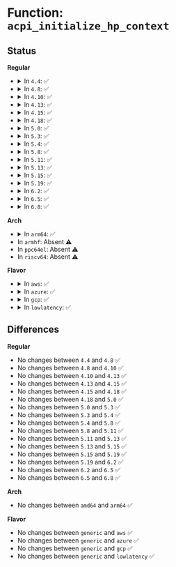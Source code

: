 # Function: <code>acpi_initialize_hp_context</code>

## Status
<b>Regular</b>
<ul>
<li>
<details>
<summary>In <code>4.4</code>: ✅</summary>

```c
void acpi_initialize_hp_context(struct acpi_device *adev, struct acpi_hotplug_context *hp, int (*notify)(struct acpi_device *, u32), void (*uevent)(struct acpi_device *, u32));
```

**Collision:** Unique Global

**Inline:** No

**Transformation:** False

**Instances:**

```
In drivers/acpi/scan.c (ffffffff8147fe48)
Location: drivers/acpi/scan.c:83
Inline: False
Direct callers:
  - drivers/ata/libata-acpi.c:ata_acpi_bind_port
  - drivers/ata/libata-acpi.c:ata_acpi_bind_dev
```
**Symbols:**

```
ffffffff8147fe48-ffffffff8147fe8a: acpi_initialize_hp_context (STB_GLOBAL)
```
</details>
</li>
<li>
<details>
<summary>In <code>4.8</code>: ✅</summary>

```c
void acpi_initialize_hp_context(struct acpi_device *adev, struct acpi_hotplug_context *hp, int (*notify)(struct acpi_device *, u32), void (*uevent)(struct acpi_device *, u32));
```

**Collision:** Unique Global

**Inline:** No

**Transformation:** False

**Instances:**

```
In drivers/acpi/scan.c (ffffffff814ce7bb)
Location: drivers/acpi/scan.c:84
Inline: False
Direct callers:
  - drivers/ata/libata-acpi.c:ata_acpi_bind_dev
  - drivers/ata/libata-acpi.c:ata_acpi_bind_port
```
**Symbols:**

```
ffffffff814ce7bb-ffffffff814ce7fd: acpi_initialize_hp_context (STB_GLOBAL)
```
</details>
</li>
<li>
<details>
<summary>In <code>4.10</code>: ✅</summary>

```c
void acpi_initialize_hp_context(struct acpi_device *adev, struct acpi_hotplug_context *hp, int (*notify)(struct acpi_device *, u32), void (*uevent)(struct acpi_device *, u32));
```

**Collision:** Unique Global

**Inline:** No

**Transformation:** False

**Instances:**

```
In drivers/acpi/scan.c (ffffffff814f0725)
Location: drivers/acpi/scan.c:85
Inline: False
Direct callers:
  - drivers/ata/libata-acpi.c:ata_acpi_bind_dev
  - drivers/ata/libata-acpi.c:ata_acpi_bind_port
```
**Symbols:**

```
ffffffff814f0725-ffffffff814f0767: acpi_initialize_hp_context (STB_GLOBAL)
```
</details>
</li>
<li>
<details>
<summary>In <code>4.13</code>: ✅</summary>

```c
void acpi_initialize_hp_context(struct acpi_device *adev, struct acpi_hotplug_context *hp, int (*notify)(struct acpi_device *, u32), void (*uevent)(struct acpi_device *, u32));
```

**Collision:** Unique Global

**Inline:** No

**Transformation:** False

**Instances:**

```
In drivers/acpi/scan.c (ffffffff814fce00)
Location: drivers/acpi/scan.c:79
Inline: False
Direct callers:
  - drivers/ata/libata-acpi.c:ata_acpi_bind_dev
  - drivers/ata/libata-acpi.c:ata_acpi_bind_port
```
**Symbols:**

```
ffffffff814fce00-ffffffff814fce50: acpi_initialize_hp_context (STB_GLOBAL)
```
</details>
</li>
<li>
<details>
<summary>In <code>4.15</code>: ✅</summary>

```c
void acpi_initialize_hp_context(struct acpi_device *adev, struct acpi_hotplug_context *hp, int (*notify)(struct acpi_device *, u32), void (*uevent)(struct acpi_device *, u32));
```

**Collision:** Unique Global

**Inline:** No

**Transformation:** False

**Instances:**

```
In drivers/acpi/scan.c (ffffffff8153eb40)
Location: drivers/acpi/scan.c:80
Inline: False
Direct callers:
  - drivers/ata/libata-acpi.c:ata_acpi_bind_dev
  - drivers/ata/libata-acpi.c:ata_acpi_bind_port
```
**Symbols:**

```
ffffffff8153eb40-ffffffff8153eb90: acpi_initialize_hp_context (STB_GLOBAL)
```
</details>
</li>
<li>
<details>
<summary>In <code>4.18</code>: ✅</summary>

```c
void acpi_initialize_hp_context(struct acpi_device *adev, struct acpi_hotplug_context *hp, int (*notify)(struct acpi_device *, u32), void (*uevent)(struct acpi_device *, u32));
```

**Collision:** Unique Global

**Inline:** No

**Transformation:** False

**Instances:**

```
In drivers/acpi/scan.c (ffffffff81574a80)
Location: drivers/acpi/scan.c:80
Inline: False
Direct callers:
  - drivers/ata/libata-acpi.c:ata_acpi_bind_dev
  - drivers/ata/libata-acpi.c:ata_acpi_bind_port
```
**Symbols:**

```
ffffffff81574a80-ffffffff81574ad0: acpi_initialize_hp_context (STB_GLOBAL)
```
</details>
</li>
<li>
<details>
<summary>In <code>5.0</code>: ✅</summary>

```c
void acpi_initialize_hp_context(struct acpi_device *adev, struct acpi_hotplug_context *hp, int (*notify)(struct acpi_device *, u32), void (*uevent)(struct acpi_device *, u32));
```

**Collision:** Unique Global

**Inline:** No

**Transformation:** False

**Instances:**

```
In drivers/acpi/scan.c (ffffffff8158c6a0)
Location: drivers/acpi/scan.c:80
Inline: False
Direct callers:
  - drivers/ata/libata-acpi.c:ata_acpi_bind_dev
  - drivers/ata/libata-acpi.c:ata_acpi_bind_port
```
**Symbols:**

```
ffffffff8158c6a0-ffffffff8158c6f0: acpi_initialize_hp_context (STB_GLOBAL)
```
</details>
</li>
<li>
<details>
<summary>In <code>5.3</code>: ✅</summary>

```c
void acpi_initialize_hp_context(struct acpi_device *adev, struct acpi_hotplug_context *hp, int (*notify)(struct acpi_device *, u32), void (*uevent)(struct acpi_device *, u32));
```

**Collision:** Unique Global

**Inline:** No

**Transformation:** False

**Instances:**

```
In drivers/acpi/scan.c (ffffffff815bd480)
Location: drivers/acpi/scan.c:81
Inline: False
Direct callers:
  - drivers/ata/libata-acpi.c:ata_acpi_bind_dev
  - drivers/ata/libata-acpi.c:ata_acpi_bind_port
```
**Symbols:**

```
ffffffff815bd480-ffffffff815bd4d0: acpi_initialize_hp_context (STB_GLOBAL)
```
</details>
</li>
<li>
<details>
<summary>In <code>5.4</code>: ✅</summary>

```c
void acpi_initialize_hp_context(struct acpi_device *adev, struct acpi_hotplug_context *hp, int (*notify)(struct acpi_device *, u32), void (*uevent)(struct acpi_device *, u32));
```

**Collision:** Unique Global

**Inline:** No

**Transformation:** False

**Instances:**

```
In drivers/acpi/scan.c (ffffffff815de740)
Location: drivers/acpi/scan.c:81
Inline: False
Direct callers:
  - drivers/ata/libata-acpi.c:ata_acpi_bind_dev
  - drivers/ata/libata-acpi.c:ata_acpi_bind_port
```
**Symbols:**

```
ffffffff815de740-ffffffff815de790: acpi_initialize_hp_context (STB_GLOBAL)
```
</details>
</li>
<li>
<details>
<summary>In <code>5.8</code>: ✅</summary>

```c
void acpi_initialize_hp_context(struct acpi_device *adev, struct acpi_hotplug_context *hp, int (*notify)(struct acpi_device *, u32), void (*uevent)(struct acpi_device *, u32));
```

**Collision:** Unique Global

**Inline:** No

**Transformation:** False

**Instances:**

```
In drivers/acpi/scan.c (ffffffff816890f0)
Location: drivers/acpi/scan.c:80
Inline: False
Direct callers:
  - drivers/ata/libata-acpi.c:ata_acpi_bind_dev
  - drivers/ata/libata-acpi.c:ata_acpi_bind_port
```
**Symbols:**

```
ffffffff816890f0-ffffffff81689140: acpi_initialize_hp_context (STB_GLOBAL)
```
</details>
</li>
<li>
<details>
<summary>In <code>5.11</code>: ✅</summary>

```c
void acpi_initialize_hp_context(struct acpi_device *adev, struct acpi_hotplug_context *hp, int (*notify)(struct acpi_device *, u32), void (*uevent)(struct acpi_device *, u32));
```

**Collision:** Unique Global

**Inline:** No

**Transformation:** False

**Instances:**

```
In drivers/acpi/scan.c (ffffffff816a6c80)
Location: drivers/acpi/scan.c:80
Inline: False
Direct callers:
  - drivers/ata/libata-acpi.c:ata_acpi_bind_dev
  - drivers/ata/libata-acpi.c:ata_acpi_bind_port
```
**Symbols:**

```
ffffffff816a6c80-ffffffff816a6cd0: acpi_initialize_hp_context (STB_GLOBAL)
```
</details>
</li>
<li>
<details>
<summary>In <code>5.13</code>: ✅</summary>

```c
void acpi_initialize_hp_context(struct acpi_device *adev, struct acpi_hotplug_context *hp, int (*notify)(struct acpi_device *, u32), void (*uevent)(struct acpi_device *, u32));
```

**Collision:** Unique Global

**Inline:** No

**Transformation:** False

**Instances:**

```
In drivers/acpi/scan.c (ffffffff81689910)
Location: drivers/acpi/scan.c:78
Inline: False
Direct callers:
  - drivers/ata/libata-acpi.c:ata_acpi_bind_dev
  - drivers/ata/libata-acpi.c:ata_acpi_bind_port
```
**Symbols:**

```
ffffffff81689910-ffffffff81689960: acpi_initialize_hp_context (STB_GLOBAL)
```
</details>
</li>
<li>
<details>
<summary>In <code>5.15</code>: ✅</summary>

```c
void acpi_initialize_hp_context(struct acpi_device *adev, struct acpi_hotplug_context *hp, int (*notify)(struct acpi_device *, u32), void (*uevent)(struct acpi_device *, u32));
```

**Collision:** Unique Global

**Inline:** No

**Transformation:** False

**Instances:**

```
In drivers/acpi/scan.c (ffffffff816fedf0)
Location: drivers/acpi/scan.c:75
Inline: False
Direct callers:
  - drivers/ata/libata-acpi.c:ata_acpi_bind_dev
  - drivers/ata/libata-acpi.c:ata_acpi_bind_port
```
**Symbols:**

```
ffffffff816fedf0-ffffffff816fee40: acpi_initialize_hp_context (STB_GLOBAL)
```
</details>
</li>
<li>
<details>
<summary>In <code>5.19</code>: ✅</summary>

```c
void acpi_initialize_hp_context(struct acpi_device *adev, struct acpi_hotplug_context *hp, int (*notify)(struct acpi_device *, u32), void (*uevent)(struct acpi_device *, u32));
```

**Collision:** Unique Global

**Inline:** No

**Transformation:** False

**Instances:**

```
In drivers/acpi/scan.c (ffffffff8182c7a0)
Location: drivers/acpi/scan.c:76
Inline: False
Direct callers:
  - drivers/ata/libata-acpi.c:ata_acpi_bind_dev
  - drivers/ata/libata-acpi.c:ata_acpi_bind_port
```
**Symbols:**

```
ffffffff8182c7a0-ffffffff8182c7fc: acpi_initialize_hp_context (STB_GLOBAL)
```
</details>
</li>
<li>
<details>
<summary>In <code>6.2</code>: ✅</summary>

```c
void acpi_initialize_hp_context(struct acpi_device *adev, struct acpi_hotplug_context *hp, int (*notify)(struct acpi_device *, u32), void (*uevent)(struct acpi_device *, u32));
```

**Collision:** Unique Global

**Inline:** No

**Transformation:** False

**Instances:**

```
In drivers/acpi/scan.c (ffffffff8195f420)
Location: drivers/acpi/scan.c:75
Inline: False
Direct callers:
  - drivers/ata/libata-acpi.c:ata_acpi_bind_dev
  - drivers/ata/libata-acpi.c:ata_acpi_bind_port
```
**Symbols:**

```
ffffffff8195f420-ffffffff8195f47c: acpi_initialize_hp_context (STB_GLOBAL)
```
</details>
</li>
<li>
<details>
<summary>In <code>6.5</code>: ✅</summary>

```c
void acpi_initialize_hp_context(struct acpi_device *adev, struct acpi_hotplug_context *hp, int (*notify)(struct acpi_device *, u32), void (*uevent)(struct acpi_device *, u32));
```

**Collision:** Unique Global

**Inline:** No

**Transformation:** False

**Instances:**

```
In drivers/acpi/scan.c (ffffffff819a5820)
Location: drivers/acpi/scan.c:74
Inline: False
Direct callers:
  - drivers/ata/libata-acpi.c:ata_acpi_bind_dev
  - drivers/ata/libata-acpi.c:ata_acpi_bind_port
```
**Symbols:**

```
ffffffff819a5820-ffffffff819a587c: acpi_initialize_hp_context (STB_GLOBAL)
```
</details>
</li>
<li>
<details>
<summary>In <code>6.8</code>: ✅</summary>

```c
void acpi_initialize_hp_context(struct acpi_device *adev, struct acpi_hotplug_context *hp, int (*notify)(struct acpi_device *, u32), void (*uevent)(struct acpi_device *, u32));
```

**Collision:** Unique Global

**Inline:** No

**Transformation:** False

**Instances:**

```
In drivers/acpi/scan.c (ffffffff819ee1a0)
Location: drivers/acpi/scan.c:74
Inline: False
Direct callers:
  - drivers/ata/libata-acpi.c:ata_acpi_bind_dev
  - drivers/ata/libata-acpi.c:ata_acpi_bind_port
```
**Symbols:**

```
ffffffff819ee1a0-ffffffff819ee1fc: acpi_initialize_hp_context (STB_GLOBAL)
```
</details>
</li>
</ul>
<b>Arch</b>
<ul>
<li>
<details>
<summary>In <code>arm64</code>: ✅</summary>

```c
void acpi_initialize_hp_context(struct acpi_device *adev, struct acpi_hotplug_context *hp, int (*notify)(struct acpi_device *, u32), void (*uevent)(struct acpi_device *, u32));
```

**Collision:** Unique Global

**Inline:** No

**Transformation:** False

**Instances:**

```
In drivers/acpi/scan.c (ffff80001076abb0)
Location: drivers/acpi/scan.c:81
Inline: False
Direct callers:
  - drivers/ata/libata-acpi.c:ata_acpi_bind_dev
  - drivers/ata/libata-acpi.c:ata_acpi_bind_port
```
**Symbols:**

```
ffff80001076abb0-ffff80001076ac18: acpi_initialize_hp_context (STB_GLOBAL)
```
</details>
</li>
<li>
In <code>armhf</code>: Absent ⚠️
</li>
<li>
In <code>ppc64el</code>: Absent ⚠️
</li>
<li>
In <code>riscv64</code>: Absent ⚠️
</li>
</ul>
<b>Flavor</b>
<ul>
<li>
<details>
<summary>In <code>aws</code>: ✅</summary>

```c
void acpi_initialize_hp_context(struct acpi_device *adev, struct acpi_hotplug_context *hp, int (*notify)(struct acpi_device *, u32), void (*uevent)(struct acpi_device *, u32));
```

**Collision:** Unique Global

**Inline:** No

**Transformation:** False

**Instances:**

```
In drivers/acpi/scan.c (ffffffff815d0c20)
Location: drivers/acpi/scan.c:81
Inline: False
Direct callers:
  - drivers/ata/libata-acpi.c:ata_acpi_bind_dev
  - drivers/ata/libata-acpi.c:ata_acpi_bind_port
```
**Symbols:**

```
ffffffff815d0c20-ffffffff815d0c70: acpi_initialize_hp_context (STB_GLOBAL)
```
</details>
</li>
<li>
<details>
<summary>In <code>azure</code>: ✅</summary>

```c
void acpi_initialize_hp_context(struct acpi_device *adev, struct acpi_hotplug_context *hp, int (*notify)(struct acpi_device *, u32), void (*uevent)(struct acpi_device *, u32));
```

**Collision:** Unique Global

**Inline:** No

**Transformation:** False

**Instances:**

```
In drivers/acpi/scan.c (ffffffff815ba7e0)
Location: drivers/acpi/scan.c:81
Inline: False
Direct callers:
  - drivers/ata/libata-acpi.c:ata_acpi_bind_dev
  - drivers/ata/libata-acpi.c:ata_acpi_bind_port
```
**Symbols:**

```
ffffffff815ba7e0-ffffffff815ba830: acpi_initialize_hp_context (STB_GLOBAL)
```
</details>
</li>
<li>
<details>
<summary>In <code>gcp</code>: ✅</summary>

```c
void acpi_initialize_hp_context(struct acpi_device *adev, struct acpi_hotplug_context *hp, int (*notify)(struct acpi_device *, u32), void (*uevent)(struct acpi_device *, u32));
```

**Collision:** Unique Global

**Inline:** No

**Transformation:** False

**Instances:**

```
In drivers/acpi/scan.c (ffffffff815d2a20)
Location: drivers/acpi/scan.c:81
Inline: False
Direct callers:
  - drivers/ata/libata-acpi.c:ata_acpi_bind_dev
  - drivers/ata/libata-acpi.c:ata_acpi_bind_port
```
**Symbols:**

```
ffffffff815d2a20-ffffffff815d2a70: acpi_initialize_hp_context (STB_GLOBAL)
```
</details>
</li>
<li>
<details>
<summary>In <code>lowlatency</code>: ✅</summary>

```c
void acpi_initialize_hp_context(struct acpi_device *adev, struct acpi_hotplug_context *hp, int (*notify)(struct acpi_device *, u32), void (*uevent)(struct acpi_device *, u32));
```

**Collision:** Unique Global

**Inline:** No

**Transformation:** False

**Instances:**

```
In drivers/acpi/scan.c (ffffffff815ec8e0)
Location: drivers/acpi/scan.c:81
Inline: False
Direct callers:
  - drivers/ata/libata-acpi.c:ata_acpi_bind_dev
  - drivers/ata/libata-acpi.c:ata_acpi_bind_port
```
**Symbols:**

```
ffffffff815ec8e0-ffffffff815ec930: acpi_initialize_hp_context (STB_GLOBAL)
```
</details>
</li>
</ul>

## Differences
<b>Regular</b>
<ul>
<li>
No changes between <code>4.4</code> and <code>4.8</code> ✅
</li>
<li>
No changes between <code>4.8</code> and <code>4.10</code> ✅
</li>
<li>
No changes between <code>4.10</code> and <code>4.13</code> ✅
</li>
<li>
No changes between <code>4.13</code> and <code>4.15</code> ✅
</li>
<li>
No changes between <code>4.15</code> and <code>4.18</code> ✅
</li>
<li>
No changes between <code>4.18</code> and <code>5.0</code> ✅
</li>
<li>
No changes between <code>5.0</code> and <code>5.3</code> ✅
</li>
<li>
No changes between <code>5.3</code> and <code>5.4</code> ✅
</li>
<li>
No changes between <code>5.4</code> and <code>5.8</code> ✅
</li>
<li>
No changes between <code>5.8</code> and <code>5.11</code> ✅
</li>
<li>
No changes between <code>5.11</code> and <code>5.13</code> ✅
</li>
<li>
No changes between <code>5.13</code> and <code>5.15</code> ✅
</li>
<li>
No changes between <code>5.15</code> and <code>5.19</code> ✅
</li>
<li>
No changes between <code>5.19</code> and <code>6.2</code> ✅
</li>
<li>
No changes between <code>6.2</code> and <code>6.5</code> ✅
</li>
<li>
No changes between <code>6.5</code> and <code>6.8</code> ✅
</li>
</ul>
<b>Arch</b>
<ul>
<li>
No changes between <code>amd64</code> and <code>arm64</code> ✅
</li>
</ul>
<b>Flavor</b>
<ul>
<li>
No changes between <code>generic</code> and <code>aws</code> ✅
</li>
<li>
No changes between <code>generic</code> and <code>azure</code> ✅
</li>
<li>
No changes between <code>generic</code> and <code>gcp</code> ✅
</li>
<li>
No changes between <code>generic</code> and <code>lowlatency</code> ✅
</li>
</ul>
